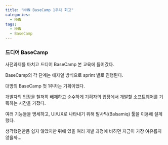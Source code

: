 ```yaml
---
title: "NHN BaseCamp 1주차 회고"
categories:
  - NHN
tags:
  - NHN
  - BaseCamp
---
```


### 드디어 BaseCamp
사전과제를 마치고 드디어 BaseCamp 본 교육에 들어갔다.

BaseCamp의 각 단계는 애자일 방식으로 sprint 별로 진행된다.

대망의 BaseCamp 첫 1주차는 기획이었다.

개발자의 입장을 철저히 배제하고 순수하게 기획자의 입장에서 개발할 소프트웨어를 기획하는 시간을 가졌다.

여러 기능들을 명세하고, UI/UX로 나타내기 위해 발사믹(Balsamiq) 툴을 이용해 설계했다.

생각했던만큼 쉽지 않았지만 뒤에 있을 여러 개발 과정에 비하면 지금이 가장 여유롭지 않을까...
